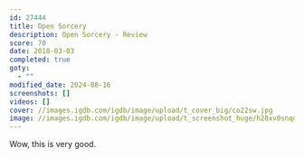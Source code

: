 ```yaml
---
id: 27444
title: Open Sorcery
description: Open Sorcery - Review
score: 70
date: 2018-03-03
completed: true
goty:
  - ""
modified_date: 2024-08-16
screenshots: []
videos: []
cover: //images.igdb.com/igdb/image/upload/t_cover_big/co22sw.jpg
image: //images.igdb.com/igdb/image/upload/t_screenshot_huge/h28xv0snqdgdrwtsbrcu.jpg
---
```

Wow, this is very good.